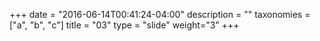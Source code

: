 +++
date = "2016-06-14T00:41:24-04:00"
description = ""
taxonomies = ["a", "b", "c"]
title = "03"
type = "slide"
weight="3"
+++


